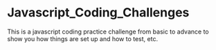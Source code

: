# Javascript_Coding_Challenges

This is a javascript coding practice challenge from basic to advance to show you how things are set up and how to test, etc.